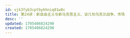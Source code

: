 ```yaml
---
id: vjk3fyb3cptbykhniq81w8c
title: 第24讲：新自由主义与新马克思主义、谈几句乌克兰战争、市场
desc: ''
updated: 1705406824290
created: 1705406824290
---
```

